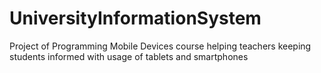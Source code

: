 # UniversityInformationSystem
Project of Programming Mobile Devices course helping teachers keeping students informed with usage of tablets and smartphones

